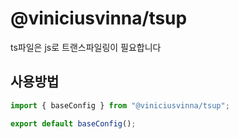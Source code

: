 # @viniciusvinna/tsup

ts파일은 js로 트랜스파일링이 필요합니다

## 사용방법

```ts
import { baseConfig } from "@viniciusvinna/tsup";

export default baseConfig();
```
